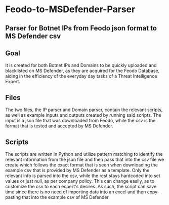 # Feodo-to-MSDefender-Parser

## Parser for Botnet IPs from Feodo json format to MS Defender csv

## Goal

It is created for both Botnet IPs and Domains to be quickly uploaded and blacklisted on MS Defender, as they are acquired for the Feodo Database, aiding in the efficiency of the everyday day tasks of a Threat Intelligence Expert.

## Files

The two files, the IP parser and Domain parser, contain the relevant scripts, as well as example inputs and outputs created by running said scripts. The input is a json file that was downloaded from Feodo, while the csv is the format that is tested and accepted by MS Defender.

## Scripts

The scripts are written in Python and utilize pattern matching to identify the relevant information from the json file and then pass that into the csv file we create which follows the exact format that is seen when downloading the example csv that is provided by MS Defender as a template. Only the relevant info is parsed into the csv, while the rest stays hardcoded into set values or just null, as per company policy. This can change easily, as to customize the csv to each ecpert's desires. As such, the script can save time since there is no need of importing data into an excel and then copy-pasting that into the example csv of MS Defender. 
